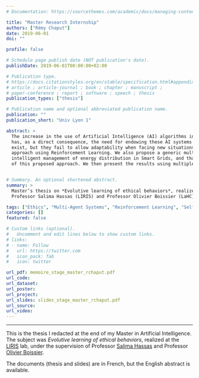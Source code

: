 ```yaml
---
# Documentation: https://sourcethemes.com/academic/docs/managing-content/

title: "Master Research Internship"
authors: ["Rémy Chaput"]
date: 2019-06-01
doi: ""

profile: false

# Schedule page publish date (NOT publication's date).
publishDate: 2019-06-01T00:00:00+02:00

# Publication type.
# https://docs.citationstyles.org/en/stable/specification.html#appendix-iii-types
# article ; article-journal ; book ; chapter ; manuscript ;
# paper-conference ; report ; software ; speech ; thesis
publication_types: ["thesis"]

# Publication name and optional abbreviated publication name.
publication: ""
publication_short: "Univ Lyon 1"

abstract: >
  The increase in the use of Artificial Intelligence (AI) algorithms in applications impacting human users and actors 
  has, as a direct consequence, the need for endowing these AI systems by ethical behaviors. Several approaches already 
  exist, but they fail to allow adaptability when facing new situations. To tackle this problem, we propose a new 
  approach using Reinforcement Learning. We also propose a generic multi-agents simulator, that we adapt to the case of 
  intelligent management of energy distribution in Smart Grids, and that we use in order to evaluate our implementation 
  of this proposed approach. We then present the results using multiple rewards that reflects ethical behaviors.


# Summary. An optional shortened abstract.
summary: >
  Master’s thesis on *Evolutive learning of ethical behaviors*, realized at the LIRIS lab, under the supervision of 
  Professor Salima Hassas (LIRIS) and Professor Olivier Boissier (LaHC).

tags: ["Ethics", "Multi-Agent Systems", "Reinforcement Learning", "Self-Organizing Maps", "Smart Grids"]
categories: []
featured: false

# Custom links (optional).
#   Uncomment and edit lines below to show custom links.
# links:
# - name: Follow
#   url: https://twitter.com
#   icon_pack: fab
#   icon: twitter

url_pdf: memoire_stage_master_rchaput.pdf
url_code:
url_dataset:
url_poster:
url_project:
url_slides: slides_stage_master_rchaput.pdf
url_source:
url_video:
---
```


***
This is the thesis I redacted at the end of my Master in Artificial Intelligence. The subject was *Evolutive learning
of ethical behaviors*, realized at the [LIRIS](https://liris.cnrs.fr) lab, under the supervision of Professor 
[Salima Hassas](https://liris.cnrs.fr/page-membre/salima-hassas) and 
Professor [Olivier Boissier](https://www.emse.fr/~boissier/).

The documents (thesis and slides) are in French, but the English abstract is available.
